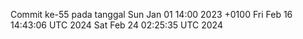Commit ke-55 pada tanggal Sun Jan 01 14:00 2023 +0100
Fri Feb 16 14:43:06 UTC 2024
Sat Feb 24 02:25:35 UTC 2024
